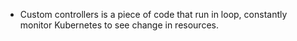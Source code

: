 - Custom controllers is a piece of code that run in loop, constantly monitor Kubernetes to see change in resources.